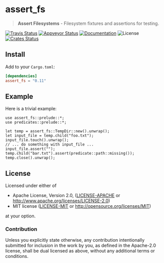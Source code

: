 # assert_fs

> **Assert Filesystems** - Filesystem fixtures and assertions for testing.

[![Travis Status](https://travis-ci.org/assert-rs/assert_fs.svg?branch=master)](https://travis-ci.org/assert-rs/assert_fs)
[![Appveyor Status](https://ci.appveyor.com/api/projects/status/kyjb91uim1xpyi8y/branch/master?svg=true)](https://ci.appveyor.com/project/epage/assert-fs/branch/master)
[![Documentation](https://img.shields.io/badge/docs-master-blue.svg)][Documentation]
![License](https://img.shields.io/crates/l/assert_fs.svg)
[![Crates Status](https://img.shields.io/crates/v/assert_fs.svg)](https://crates.io/crates/assert_fs)

## Install

Add to your `Cargo.toml`:

```toml
[dependencies]
assert_fs = "0.11"
```

## Example

Here is a trivial example:

```rust,ignore
use assert_fs::prelude::*;
use predicates::prelude::*;

let temp = assert_fs::TempDir::new().unwrap();
let input_file = temp.child("foo.txt");
input_file.touch().unwrap();
// ... do something with input_file ...
input_file.assert("");
temp.child("bar.txt").assert(predicate::path::missing());
temp.close().unwrap();
```

## License

Licensed under either of

 * Apache License, Version 2.0, ([LICENSE-APACHE](LICENSE-APACHE) or http://www.apache.org/licenses/LICENSE-2.0)
 * MIT license ([LICENSE-MIT](LICENSE-MIT) or http://opensource.org/licenses/MIT)

at your option.

### Contribution

Unless you explicitly state otherwise, any contribution intentionally
submitted for inclusion in the work by you, as defined in the Apache-2.0
license, shall be dual licensed as above, without any additional terms or
conditions.

[Crates.io]: https://crates.io/crates/assert_fs
[Documentation]: https://docs.rs/assert_fs
